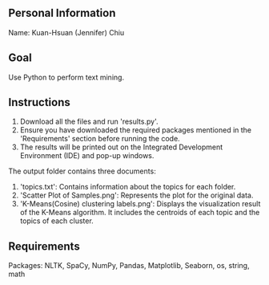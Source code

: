 ## Personal Information
Name: Kuan-Hsuan (Jennifer) Chiu

## Goal
Use Python to perform text mining.

## Instructions
1. Download all the files and run 'results.py'.
2. Ensure you have downloaded the required packages mentioned in the 'Requirements' section before running the code.
3. The results will be printed out on the Integrated Development Environment (IDE) and pop-up windows.

The output folder contains three documents:
1. 'topics.txt': Contains information about the topics for each folder.
2. 'Scatter Plot of Samples.png': Represents the plot for the original data.
3. 'K-Means(Cosine) clustering labels.png': Displays the visualization result of the K-Means algorithm. It includes the centroids of each topic and the topics of each cluster.

## Requirements
Packages: NLTK, SpaCy, NumPy, Pandas, Matplotlib, Seaborn, os, string, math
